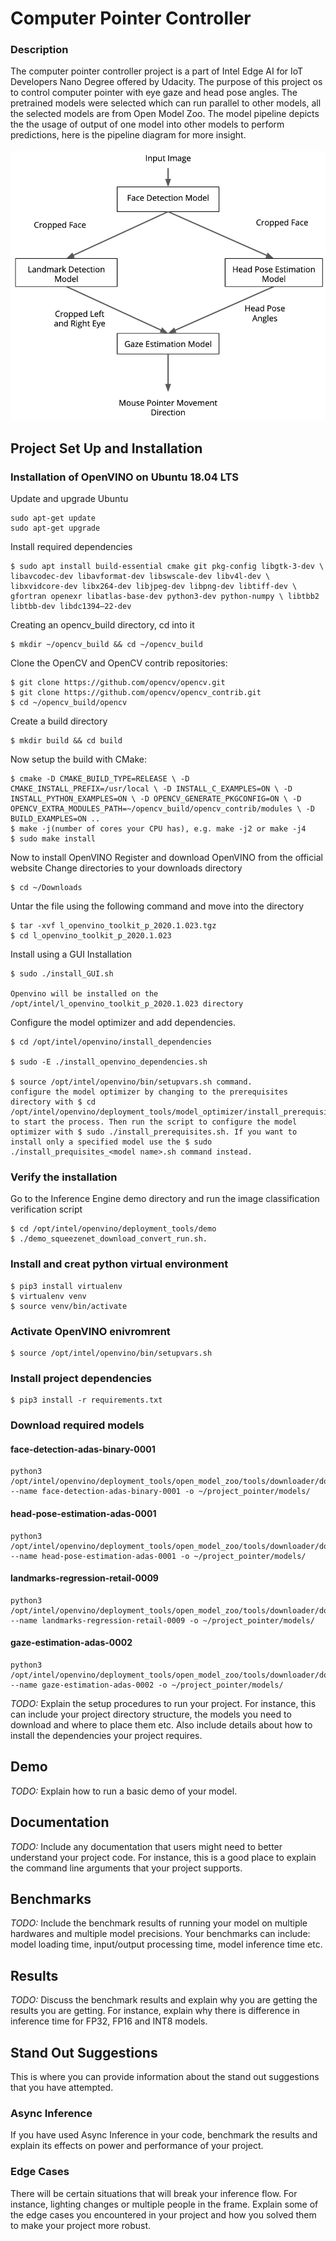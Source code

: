 # Computer Pointer Controller

### Description
The computer pointer controller project is a part of Intel Edge AI for IoT Developers Nano Degree offered by Udacity. The purpose of this project os to control computer pointer with eye gaze and head pose angles. The pretrained models were selected which can run parallel to other models, all the selected models are from Open Model Zoo. The model pipeline depicts the the usage of output of one model into other models to perform predictions, here is the pipeline diagram for more insight. <br><br>
![Pipeline](https://github.com/umair-alam/computer_pointer_controller/blob/master/resources/pipeline.png)

## Project Set Up and Installation

### Installation of OpenVINO on Ubuntu 18.04 LTS

Update and upgrade Ubuntu
~~~
sudo apt-get update
sudo apt-get upgrade
~~~
Install required dependencies
~~~
$ sudo apt install build-essential cmake git pkg-config libgtk-3-dev \ libavcodec-dev libavformat-dev libswscale-dev libv4l-dev \ libxvidcore-dev libx264-dev libjpeg-dev libpng-dev libtiff-dev \ gfortran openexr libatlas-base-dev python3-dev python-numpy \ libtbb2 libtbb-dev libdc1394–22-dev
~~~
Creating an opencv_build directory, cd into it
~~~
$ mkdir ~/opencv_build && cd ~/opencv_build
~~~
Clone the OpenCV and OpenCV contrib repositories:
~~~
$ git clone https://github.com/opencv/opencv.git
$ git clone https://github.com/opencv/opencv_contrib.git
$ cd ~/opencv_build/opencv
~~~
Create a build directory
~~~
$ mkdir build && cd build
~~~
Now setup the build with CMake:
~~~
$ cmake -D CMAKE_BUILD_TYPE=RELEASE \ -D CMAKE_INSTALL_PREFIX=/usr/local \ -D INSTALL_C_EXAMPLES=ON \ -D INSTALL_PYTHON_EXAMPLES=ON \ -D OPENCV_GENERATE_PKGCONFIG=ON \ -D OPENCV_EXTRA_MODULES_PATH=~/opencv_build/opencv_contrib/modules \ -D BUILD_EXAMPLES=ON ..
$ make -j(number of cores your CPU has), e.g. make -j2 or make -j4
$ sudo make install
~~~
Now to install OpenVINO
Register and download OpenVINO from the official website
Change directories to your downloads directory 
~~~
$ cd ~/Downloads
~~~
Untar the file using the following command and move into the directory
~~~
$ tar -xvf l_openvino_toolkit_p_2020.1.023.tgz
$ cd l_openvino_toolkit_p_2020.1.023
~~~
Install using a GUI Installation
~~~
$ sudo ./install_GUI.sh

Openvino will be installed on the /opt/intel/l_openvino_toolkit_p_2020.1.023 directory
~~~
Configure the model optimizer and add dependencies.
~~~
$ cd /opt/intel/openvino/install_dependencies

$ sudo -E ./install_openvino_dependencies.sh

$ source /opt/intel/openvino/bin/setupvars.sh command.
configure the model optimizer by changing to the prerequisites directory with $ cd /opt/intel/openvino/deployment_tools/model_optimizer/install_prerequisites to start the process. Then run the script to configure the model optimizer with $ sudo ./install_prerequisites.sh. If you want to install only a specified model use the $ sudo ./install_prequisites_<model name>.sh command instead.
~~~

### Verify the installation

Go to the Inference Engine demo directory and run the image classification verification script
~~~
$ cd /opt/intel/openvino/deployment_tools/demo
$ ./demo_squeezenet_download_convert_run.sh.
~~~

### Install and creat python virtual environment

~~~
$ pip3 install virtualenv
$ virtualenv venv
$ source venv/bin/activate

~~~
### Activate OpenVINO enivromrent 
~~~
$ source /opt/intel/openvino/bin/setupvars.sh
~~~
### Install project dependencies
~~~
$ pip3 install -r requirements.txt
~~~
### Download required models

#### face-detection-adas-binary-0001 

``` 
python3 /opt/intel/openvino/deployment_tools/open_model_zoo/tools/downloader/downloader.py --name face-detection-adas-binary-0001 -o ~/project_pointer/models/

```
#### head-pose-estimation-adas-0001

``` 
python3 /opt/intel/openvino/deployment_tools/open_model_zoo/tools/downloader/downloader.py --name head-pose-estimation-adas-0001 -o ~/project_pointer/models/

```
#### landmarks-regression-retail-0009

``` 
python3 /opt/intel/openvino/deployment_tools/open_model_zoo/tools/downloader/downloader.py --name landmarks-regression-retail-0009 -o ~/project_pointer/models/

```

#### gaze-estimation-adas-0002 

``` 
python3 /opt/intel/openvino/deployment_tools/open_model_zoo/tools/downloader/downloader.py --name gaze-estimation-adas-0002 -o ~/project_pointer/models/

```
*TODO:* Explain the setup procedures to run your project. For instance, this can include your project directory structure, the models you need to download and where to place them etc. Also include details about how to install the dependencies your project requires.

## Demo
*TODO:* Explain how to run a basic demo of your model.

## Documentation
*TODO:* Include any documentation that users might need to better understand your project code. For instance, this is a good place to explain the command line arguments that your project supports.

## Benchmarks
*TODO:* Include the benchmark results of running your model on multiple hardwares and multiple model precisions. Your benchmarks can include: model loading time, input/output processing time, model inference time etc.

## Results
*TODO:* Discuss the benchmark results and explain why you are getting the results you are getting. For instance, explain why there is difference in inference time for FP32, FP16 and INT8 models.

## Stand Out Suggestions
This is where you can provide information about the stand out suggestions that you have attempted.

### Async Inference
If you have used Async Inference in your code, benchmark the results and explain its effects on power and performance of your project.

### Edge Cases
There will be certain situations that will break your inference flow. For instance, lighting changes or multiple people in the frame. Explain some of the edge cases you encountered in your project and how you solved them to make your project more robust.
